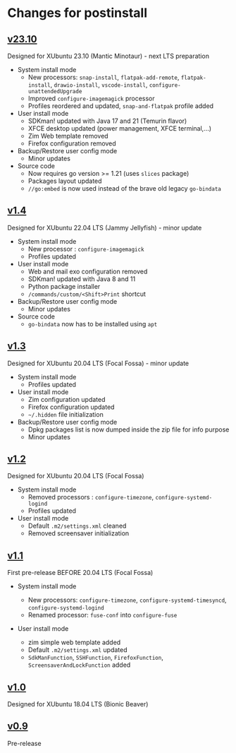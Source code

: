 Changes for postinstall
=======================

## [v23.10](../../releases/tag/v23.10)
Designed for XUbuntu 23.10 (Mantic Minotaur) - next LTS preparation
* System install mode
   - New processors: `snap-install`, `flatpak-add-remote`, `flatpak-install`, `drawio-install`, `vscode-install`, `configure-unattendedUpgrade`
   - Improved `configure-imagemagick` processor
   - Profiles reordered and updated, `snap-and-flatpak` profile added
* User install mode
   - SDKman! updated with Java 17 and 21 (Temurin flavor)
   - XFCE desktop updated (power management, XFCE terminal,...)
   - Zim Web template removed
   - Firefox configuration removed
* Backup/Restore user config mode
   - Minor updates
* Source code
   - Now requires go version >= 1.21 (uses `slices` package)
   - Packages layout updated
   - `//go:embed` is now used instead of the brave old legacy `go-bindata`

## [v1.4](../../releases/tag/v1.4)
Designed for XUbuntu 22.04 LTS (Jammy Jellyfish) - minor update
* System install mode
   - New processor : `configure-imagemagick`
   - Profiles updated
* User install mode
   - Web and mail exo configuration removed
   - SDKman! updated with Java 8 and 11
   - Python package installer
   - `/commands/custom/<Shift>Print` shortcut
* Backup/Restore user config mode
   - Minor updates
* Source code
   - `go-bindata` now has to be installed using `apt`

## [v1.3](../../releases/tag/v1.3)
Designed for XUbuntu 20.04 LTS (Focal Fossa) - minor update
* System install mode
   - Profiles updated
* User install mode
   - Zim configuration updated
   - Firefox configuration updated
   - `~/.hidden` file initialization
* Backup/Restore user config mode
   - Dpkg packages list is now dumped inside the zip file for info purpose
   - Minor updates

## [v1.2](../../releases/tag/v1.2)
Designed for XUbuntu 20.04 LTS (Focal Fossa)
* System install mode
   - Removed processors : `configure-timezone`, `configure-systemd-logind`
   - Profiles updated
* User install mode
   - Default `.m2/settings.xml` cleaned
   - Removed screensaver initialization

## [v1.1](../../releases/tag/v1.1)
First pre-release BEFORE 20.04 LTS (Focal Fossa)
* System install mode
   - New processors: `configure-timezone`, `configure-systemd-timesyncd`, `configure-systemd-logind`
   - Renamed processor: `fuse-conf` into `configure-fuse`

* User install mode
   - zim simple web template added
   - Default `.m2/settings.xml` updated
   - `SdkManFunction`, `SSHFunction`, `FirefoxFunction`, `ScreensaverAndLockFunction` added

## [v1.0](../../releases/tag/v1.0)
Designed for XUbuntu 18.04 LTS (Bionic Beaver)

## [v0.9](../../releases/tag/v0.9)
Pre-release
